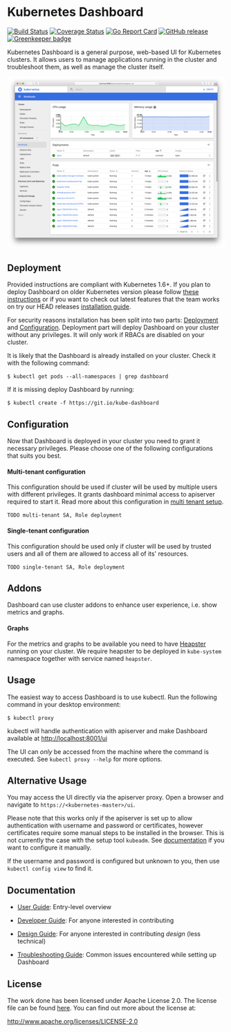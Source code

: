 # Kubernetes Dashboard

[![Build Status](https://travis-ci.org/kubernetes/dashboard.svg?branch=master)](https://travis-ci.org/kubernetes/dashboard)
[![Coverage Status](https://codecov.io/github/kubernetes/dashboard/coverage.svg?branch=master)](https://codecov.io/github/kubernetes/dashboard?branch=master)
[![Go Report Card](https://goreportcard.com/badge/github.com/kubernetes/dashboard)](https://goreportcard.com/report/github.com/kubernetes/dashboard)
[![GitHub release](https://img.shields.io/github/release/kubernetes/dashboard.svg)](https://github.com/kubernetes/dashboard/releases/latest)
[![Greenkeeper badge](https://badges.greenkeeper.io/kubernetes/dashboard.svg)](https://greenkeeper.io/)

Kubernetes Dashboard is a general purpose, web-based UI for Kubernetes clusters. It allows users to
manage applications running in the cluster and troubleshoot them, as well as manage the cluster
itself.

![Dashboard UI workloads page](docs/dashboard-ui.png)

## Deployment
Provided instructions are compliant with Kubernetes 1.6+. If you plan to deploy Dashboard on older Kubernetes version please
follow [these instructions](docs/user-guide/deployment-old.md) or if you want to check out latest
features that the team works on try our HEAD releases [installation guide](docs/devel/head-releases.md).

For security reasons installation has been split into two parts:
[Deployment](#deployment) and [Configuration](#configuration). Deployment part will deploy Dashboard on your
cluster without any privileges. It will only work if RBACs are disabled on your cluster.

It is likely that the Dashboard is already installed on your cluster. Check it with the following command:
```shell
$ kubectl get pods --all-namespaces | grep dashboard
```

If it is missing deploy Dashboard by running:
```shell
$ kubectl create -f https://git.io/kube-dashboard
```

## Configuration
Now that Dashboard is deployed in your cluster you need to  grant it necessary privileges. Please choose one of the following
configurations that suits you best.
#### Multi-tenant configuration
This configuration should be used if cluster will be used by multiple users with different privileges. It grants
dashboard minimal access to apiserver required to start it. Read more about this configuration in [multi tenant setup](docs/user-guide/multi-tenant.md).
```shell
TODO multi-tenant SA, Role deployment
```

#### Single-tenant configuration
This configuration should be used only if cluster will be used by trusted users and all of them are allowed to access all of its' resources.
```shell
TODO single-tenant SA, Role deployment
```

## Addons
Dashboard can use cluster addons to enhance user experience, i.e. show metrics and graphs.
#### Graphs
For the metrics and graphs to be available you need to
have [Heapster](https://github.com/kubernetes/heapster/) running on your cluster. We require heapster to be deployed in `kube-system` namespace
together with service named `heapster`. 

## Usage
The easiest way to access Dashboard is to use kubectl. Run the following command in your desktop environment:
```shell
$ kubectl proxy
```
kubectl will handle authentication with apiserver and make Dashboard available at [http://localhost:8001/ui](http://localhost:8001/ui)

The UI can _only_ be accessed from the machine where the command is executed. See `kubectl proxy --help` for more options.

## Alternative Usage
You may access the UI directly via the apiserver proxy. Open a browser and navigate to `https://<kubernetes-master>/ui`.

Please note that this works only if the apiserver is set up to allow authentication with username and password or certificates, however certificates require some manual steps to be installed in the browser. This is not currently the case with the setup tool `kubeadm`. See [documentation](http://kubernetes.io/docs/admin/authentication/) if you want to configure it manually.

If the username and password is configured but unknown to you, then use `kubectl config view` to find it.

## Documentation

* [User Guide](http://kubernetes.io/docs/user-guide/ui/): Entry-level overview

* [Developer Guide](docs/devel/README.md): For anyone interested in contributing

* [Design Guide](docs/design/README.md): For anyone interested in contributing _design_ (less technical)

* [Troubleshooting Guide](docs/user-guide/troubleshooting.md): Common issues encountered while setting up Dashboard

## License

The work done has been licensed under Apache License 2.0. The license file can be found
[here](LICENSE). You can find out more about the license at:

http://www.apache.org/licenses/LICENSE-2.0
